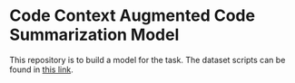 # Code Context Augmented Code Summarization Model

This repository is to build a model for the task. The dataset scripts can be found in [this link](https://github.com/shmilyiris/CodeSumCCA-dataset).